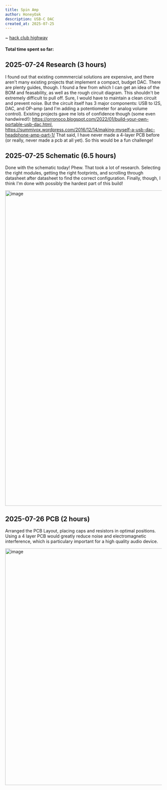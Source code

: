 ```yaml
---
title: Spin Amp
author: HoneyOak
description: USB-C DAC
created_at: 2025-07-25
---
```


~ [hack club highway](highway.hackclub.com)

#### Total time spent so far:

## 2025-07-24 Research (3 hours)
I found out that existing commmercial solutions are expensive, and there aren't many existing projects that implement a compact, budget DAC. There are plenty guides, though. I found a few from which I can get an idea of the BOM and feasability, as well as the rough circuit diagram.
This shouldn't be extremely difficult to pull off. Sure, I would have to maintain a clean circuit and prevent noise. But the circuit itself has 3 major components: USB to I2S, DAC, and OP-amp (and I'm adding a potentiometer for analog volume control).
Existing projects gave me lots of confidence though (some even handwired!): https://orronoco.blogspot.com/2022/01/build-your-own-portable-usb-dac.html, https://summivox.wordpress.com/2016/12/14/making-myself-a-usb-dac-headphone-amp-part-1/
That said, I have never made a 4-layer PCB before (or really, never made a pcb at all yet). So this would be a fun challenge! 

## 2025-07-25 Schematic (6.5 hours)
Done with the schematic today! Phew. That took a lot of research. Selecting the right modules, getting the right footprints, and scrolling through datasheet after datasheet to find the correct configuration. Finally, though, I think I'm done with possibly the hardest part of this build!

<img width="1439" height="1015" alt="image" src="https://github.com/user-attachments/assets/4ef94a13-1a13-4ebd-899c-c6cd69d44cfb" />

## 2025-07-26 PCB (2 hours)
Arranged the PCB Layout, placing caps and resistors in optimal positions. Using a 4 layer PCB would greatly reduce noise and electromagnetic interference, which is particulary important for a high quality audio device.

<img width="963" height="762" alt="image" src="https://github.com/user-attachments/assets/99641e1a-6297-4409-a402-8b6303b889ea" />
